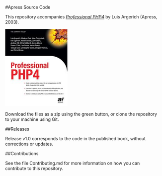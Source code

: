 #Apress Source Code

This repository accompanies [*Professional PHP4*](http://www.apress.com/9781590592489) by Luis Argerich (Apress, 2003).

![Cover image](9781590592489.jpg)

Download the files as a zip using the green button, or clone the repository to your machine using Git.

##Releases

Release v1.0 corresponds to the code in the published book, without corrections or updates.

##Contributions

See the file Contributing.md for more information on how you can contribute to this repository.
